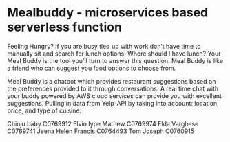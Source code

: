 # Mealbuddy - microservices based serverless function

Feeling Hungry? If you are busy tied up with work don’t have time to manually sit and search for lunch options.
Where should I have lunch? Your Meal Buddy is the tool you’ll turn to answer this question. Meal Buddy is like a friend who can suggest you food options to choose from.

Meal Buddy is a chatbot which provides restaurant suggestions based on the preferences provided to it through conversations. A real time chat with your buddy powered by AWS cloud services can provide you with excellent suggestions. Pulling in data from Yelp-API by taking into account: location, price, and type of cuisine.


Chinju baby C0769912
Elvin Iype Mathew C0769974
Elda Varghese C0769741
Jeena Helen Francis C0764493
Tom Joseph C0760915
